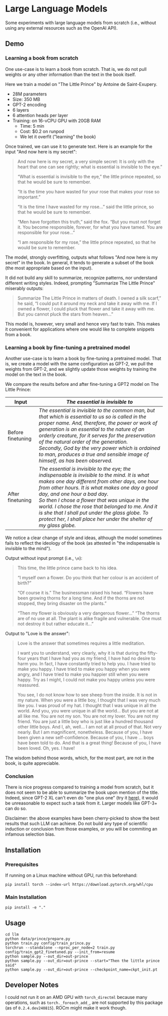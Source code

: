 # Large Language Models

Some experiments with large language models from scratch (i.e., without using any external resources such as the OpenAI API).

## Demo

### Learning a book from scratch

One use-case is to learn a book from scratch. That is, we do not pull weights or any other information than the text in the book itself.

Here we train a model on "The Little Prince" by Antoine de Saint-Exupery.
- 28M parameters
- Size: 350 MB
- GPT-2 encoding
- 6 layers
- 6 attention heads per layer
- Training: on 16-vCPU GPU with 20GB RAM
  - Time: 5 min
  - Cost: $0.2 on runpod
  - We let it overfit ("learning" the book)

Once trained, we can use it to generate text. Here is an example for the input "And now here is my secret":

<blockquote>
And now here is my secret, a very simple secret: It is only with the 
heart that one can see rightly; what is essential is invisible to the eye.” 

“What is essential is invisible to the eye,” the little prince repeated, so that he would be sure to 
remember. 

“It is the time you have wasted for your rose that makes your rose so important.” 

“It is the time I have wasted for my rose...” said the little prince, so that he would be sure to 
remember. 

“Men have forgotten this truth,” said the fox. “But you must not forget it. You become 
responsible, forever, for what you have tamed. You are responsible for your rose...” 

“I am responsible for my rose,” the little prince repeated, so that he would be sure to remember. 
</blockquote>

The model, strongly overfitting, outputs what follows "And now here is my secret" in the book.
In general, it tends to generate a subset of the book (the most appropriate based on the input).

It did not build any skill to summarize, recognize patterns, nor understand different writing styles. 
Indeed, prompting "Summarize The Little Prince" miserably outputs:

<blockquote>
Summarize The Little Prince in matters of death. I owned a silk scarf,” he said, “I could put it around my 
neck and take it away with me. If I owned a flower, I could pluck that flower and take it away with 
me. But you cannot pluck the stars from heaven...” 
</blockquote>

This model is, however, very small and hence very fast to train. This makes it convenient for applications where
one would like to complete snippets from a book.

### Learning a book by fine-tuning a pretrained model

Another use-case is to learn a book by fine-tuning a pretrained model. 
That is, we create a model with the same configuration as GPT-2, we pull the weights from GPT-2, 
and we slightly update those weights by training the model on the text in the book.

We compare the results before and after fine-tuning a GPT2 model on The Little Prince:

| Input             | _The essential is invisible to_                                                                                                                                                                                                                                                                                                                                                                                                                                 |
|-------------------|-----------------------------------------------------------------------------------------------------------------------------------------------------------------------------------------------------------------------------------------------------------------------------------------------------------------------------------------------------------------------------------------------------------------------------------------------------------------|
| Before finetuning | _The essential is invisible to the common man, but that which is essential to us so is called in the proper name. And, therefore, the power or work of generation is an essential to the nature of an orderly creature, for it serves for the preservation of the natural order of the generation.<br/> Secondly, God by the very power which is ordained to man, produces a true and sensible image of himself, as has been observed._                                                                                                                                                            |
| After finetuning  | _The essential is invisible to the eye; the indispensable is invisible to the mind. It is what makes one day different from other days, one hour from other hours. It is what makes one day a good day, and one hour a bad day.<br/> So then I chose a flower that was unique in the world. I chose the rose that belonged to me. And it is she that I shall put under the glass globe. To protect her, I shall place her under the shelter of my glass globe._ |

We notice a clear change of style and ideas, although the model sometimes fails to reflect the ideology of the book (as attested in "the indispensable is invisible to the mind").

Output without input prompt (i.e., `\n`):
<blockquote>
This time, the little prince came back to his idea. 

“I myself own a flower. Do you think that her colour is an accident of birth?” 

“Of course it is.” The businessman raised his head. “Flowers have been growing thorns 
for a long time. And if the thorns are not stopped, they bring disaster on the plants.” 

“Then my flower is obviously a very dangerous flower...” “The thorns are of no use at all. The plant is 
alike fragile and vulnerable. One must not destroy it but rather educate it...” 
</blockquote>

Output to "Love is the answer":
<blockquote>
Love is the answer that sometimes requires a little 
meditation. 

I want you to understand, very clearly, why it is that during the fifty-four years that I have had you as my friend, 
I have had no desire to harm you. In fact, I have constantly tried to help you. I have tried to 
make you happy. I have tried to make you happy when you were angry, and I have tried to make you 
happier still when you were happy. Try as I might, I could not make you happy unless you were 
reassured. 

You see, I do not know how to see sheep from the inside. It is not in my nature. When you were 
a little boy, I thought that I was very much like you. I was proud of my hat. I thought that I was unique in all the 
world. And you, you were unique in all the world... But you are not at all like me. You are not my son. 
You are not my lover. You are not my friend. You are just a little boy who is just like a 
hundred thousand other little boys. And I, ah, well... I am not at all proud of that. Not very nearly. But I am 
magnificent, nonetheless. Because of you, I have been given a new self-confidence. Because of you, I have 
...
boys have been told to do. And that is a great thing! Because of you, I have been loved. Oh, yes. I have! 
</blockquote>

The wisdom behind those words, which, for the most part, are not in the book, is quite appreciable.

### Conclusion

There is nice progress compared to training a model from scratch, but it does not seem to be able to summarize the book upon mention of the title. 
Indeed, since GPT-2 XL can't even do "one plus one" (try it [here](https://huggingface.co/openai-community/gpt2-xl?text=One+plus+one+equals)), it would be unreasonable to expect such a task from it.
Larger models like GPT-3+ can do so.

Disclaimer: the above examples have been cherry-picked to show the best results that such LLM can achieve.
Do not build any type of scientific induction or conclusion from those examples, or you will be commiting an infamous selection bias.

## Installation

### Prerequisites

If running on a Linux machine without GPU, run this beforehand:
```shell
pip install torch --index-url https://download.pytorch.org/whl/cpu
```

### Main Installation

```shell
pip install -e "."
```

## Usage

```shell
cd llm
python data/prince/prepare.py
python train.py config/train_prince.py
torchrun --standalone --nproc_per_node=2 train.py config/train_gpt2_finetuned.py --init_from=resume
python sample.py --out_dir=out-prince
python sample.py --out_dir=out-prince --start="Then the little prince said"
python sample.py --out_dir=out-prince --checkpoint_name=ckpt_init.pt
```

## Developer Notes

I could not run it on an AMD GPU with `torch_directml`
because many operations, such as `torch._foreach_add_`, are not supported by this package (as of `0.2.4.dev240815`).
ROCm might make it work though.
